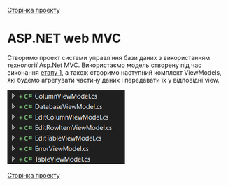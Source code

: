 [Сторінка проекту](https://github.com/Forgefill/TTP-41_IT_Course_Project)


# ASP.NET web MVC

Створимо проект системи управління бази даних з використанням технології Asp.Net MVC. Використаємо модель створену під час виконання [етапу 1](https://github.com/Forgefill/TTP-41_IT_Course_Project/tree/master/DAL), а також створимо наступний комплект ViewModels, які будемо агрегувати частину даних і передавати їх у відповідні view.

![View models](../img/ViewModels.png)



[Сторінка проекту](https://github.com/Forgefill/TTP-41_IT_Course_Project)
